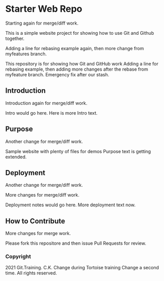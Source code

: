 # Starter Web Repo

Starting again for merge/diff work.

This is a simple website project for showing how
to use Git and Github together.

Adding a line for rebasing example again, then more change from 
myfeatures branch. 

This repository is for showing how Git and GitHub work
Adding a line for rebasing example, then adding more changes after the 
rebase from myfeature branch. Emergency fix after our stash.

## Introduction

Introduction again for merge/diff work.

Intro would go here.
Here is more Intro text.

## Purpose

Another change for merge/diff work.

Sample website with plenty of files for demos
Purpose text is getting extended.

## Deployment

Another change for merge/diff work.

More changes for merge/diff work.

Deployment notes would go here.
More deployment text now.

## How to Contribute

More changes for merge work.

Please fork this repositore and then issue Pull Requests for review.

### Copyright 

2021 Git.Training. C.K. 
Change during Tortoise training
Change a second time.
All rights reserved.

